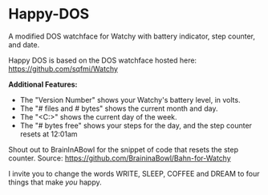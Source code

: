 # Happy-DOS
A modified DOS watchface for Watchy with battery indicator, step counter, and date.

Happy DOS is based on the DOS watchface hosted here: https://github.com/sqfmi/Watchy

**Additional Features:**
- The "Version Number" shows your Watchy's battery level, in volts.
- The "# files and # bytes" shows the current month and day.
- The "<C:\>" shows the current day of the week.
- The "# bytes free" shows your steps for the day, and the step counter resets at 12:01am

Shout out to BrainInABowl for the snippet of code that resets the step counter. Source: https://github.com/BraininaBowl/Bahn-for-Watchy

I invite you to change the words WRITE, SLEEP, COFFEE and DREAM to four things that make *you* happy.

